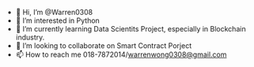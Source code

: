 - 👋 Hi, I’m @Warren0308
- 👀 I’m interested in Python
- 🌱 I’m currently learning Data Scientits Project, especially in Blockchain industry.
- 💞️ I’m looking to collaborate on Smart Contract Porject
- 📫 How to reach me 018-7872014/warrenwong0308@gmail.com

<!---
Warren0308/Warren0308 is a ✨ special ✨ repository because its `README.md` (this file) appears on your GitHub profile.
You can click the Preview link to take a look at your changes.
--->
